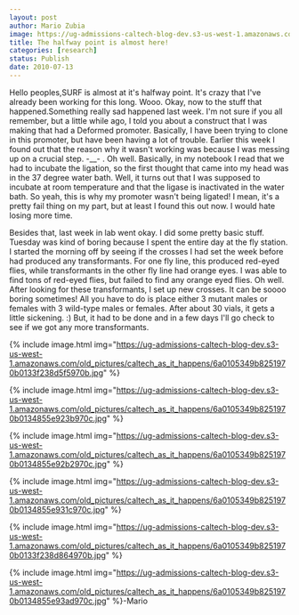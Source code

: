 ```yaml
---
layout: post
author: Mario Zubia
image: https://ug-admissions-caltech-blog-dev.s3-us-west-1.amazonaws.com/old_pictures/caltech_as_it_happens/6a0105349b8251970b0134855e8f8c970c.jpg
title: The halfway point is almost here! 
categories: [research]
status: Publish
date: 2010-07-13
---
```


Hello peoples,SURF is almost at it's halfway point. It's crazy that I've already been working for this long. Wooo. Okay, now to the stuff that happened.Something really sad happened last week. I'm not sure if you all remember, but a little while ago, I told you about a construct that I was making that had a Deformed promoter. Basically, I have been trying to clone in this promoter, but have been having a lot of trouble. Earlier this week I found out that the reason why it wasn't working was because I was messing up on a crucial step. -__- . Oh well. Basically, in my notebook I read that we had to incubate the ligation, so the first thought that came into my head was in the 37 degree water bath. Well, it turns out that I was supposed to incubate at room temperature and that the ligase is inactivated in the water bath. So yeah, this is why my promoter wasn't being ligated! I mean, it's a pretty fail thing on my part, but at least I found this out now. I would hate losing more time.

Besides that, last week in lab went okay. I did some pretty basic stuff. Tuesday was kind of boring because I spent the entire day at the fly station. I started the morning off by seeing if the crosses I had set the week before had produced any transformants. For one fly line, this produced red-eyed flies, while transformants in the other fly line had orange eyes. I was able to find tons of red-eyed flies, but failed to find any orange eyed flies. Oh well. After looking for these transformants, I set up new crosses. It can be soooo boring sometimes! All you have to do is place either 3 mutant males or females with 3 wild-type males or females. After about 30 vials, it gets a little sickening. :) But, it had to be done and in a few days I'll go check to see if we got any more transformants.


{% include image.html img="https://ug-admissions-caltech-blog-dev.s3-us-west-1.amazonaws.com/old_pictures/caltech_as_it_happens/6a0105349b8251970b0133f238d5f5970b.jpg" %}

{% include image.html img="https://ug-admissions-caltech-blog-dev.s3-us-west-1.amazonaws.com/old_pictures/caltech_as_it_happens/6a0105349b8251970b0134855e923b970c.jpg" %}

{% include image.html img="https://ug-admissions-caltech-blog-dev.s3-us-west-1.amazonaws.com/old_pictures/caltech_as_it_happens/6a0105349b8251970b0134855e92b2970c.jpg" %}

{% include image.html img="https://ug-admissions-caltech-blog-dev.s3-us-west-1.amazonaws.com/old_pictures/caltech_as_it_happens/6a0105349b8251970b0134855e931c970c.jpg" %}

{% include image.html img="https://ug-admissions-caltech-blog-dev.s3-us-west-1.amazonaws.com/old_pictures/caltech_as_it_happens/6a0105349b8251970b0133f238d864970b.jpg" %}

{% include image.html img="https://ug-admissions-caltech-blog-dev.s3-us-west-1.amazonaws.com/old_pictures/caltech_as_it_happens/6a0105349b8251970b0134855e93ad970c.jpg" %}-Mario

